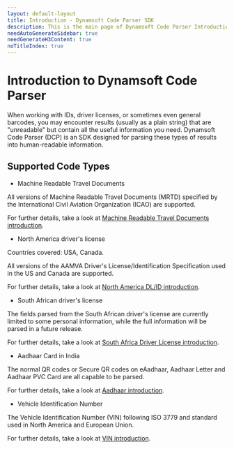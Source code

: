 ```yaml
---
layout: default-layout
title: Introduction - Dynamsoft Code Parser SDK
description: This is the main page of Dynamsoft Code Parser Introduction. 
needAutoGenerateSidebar: true
needGenerateH3Content: true
noTitleIndex: true
---
```


# Introduction to Dynamsoft Code Parser

When working with IDs, driver licenses, or sometimes even general barcodes, you may encounter results (usually as a plain string) that are "unreadable" but contain all the useful information you need. Dynamsoft Code Parser (DCP) is an SDK designed for parsing these types of results into human-readable information.

## Supported Code Types

* Machine Readable Travel Documents

All versions of Machine Readable Travel Documents (MRTD) specified by the International Civil Aviation Organization (ICAO) are supported.

For further details, take a look at [Machine Readable Travel Documents introduction]({{site.code_types}}mrtd.html).

* North America driver's license

Countries covered: USA, Canada.

All versions of the AAMVA Driver's License/Identification Specification used in the US and Canada are supported.

For further details, take a look at [North America DL/ID introduction]({{site.code_types}}aamva-dl-id.html).

* South African driver's license

The fields parsed from the South African driver's license are currently limited to some personal information, while the full information will be parsed in a future release.

For further details, take a look at [South Africa Driver License introduction]({{site.code_types}}za-dl.html).

* Aadhaar Card in India

The normal QR codes or Secure QR codes on eAadhaar, Aadhaar Letter and Aadhaar PVC Card are all capable to be parsed.

For further details, take a look at [Aadhaar introduction]({{site.code_types}}aadhaar.html).

* Vehicle Identification Number

The Vehicle Identification Number (VIN) following ISO 3779 and standard used in North America and European Union.

For further details, take a look at [VIN introduction]({{site.code_types}}vin.html).

